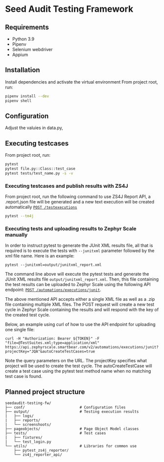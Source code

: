 # Seed Audit Testing Framework

## Requirements
* Python 3.9
* Pipenv
* Selenium webdriver
* Appium

## Installation
Install dependencies and activate the virtual environment
From project root, run:
```sh
pipenv install --dev
pipenv shell
```

## Configuration
Adjust the valuies in data.py, 

## Executing testcases
From project root, run:

```sh
pytest
pytest file.py::Class::test_case
pytest tests/test_name.py -s -v
```

### Executing testcases and publish results with ZS4J
From project root, run the following command to use ZS4J Report API, a .report.json file will be generated and a new text execution will be created automatically
[`POST /testexecutions`](https://support.smartbear.com/zephyr-scale-cloud/api-docs/#operation/createTestExecution)
```sh
pytest --tm4j
```

### Executing tests and uploading results to Zephyr Scale manually
In order to instruct pytest to generate the JUnit XML results file, all that is required is to execute the tests with `--junitxml` parameter followed by the xml file name. Here is an example:

```
pytest --junitxml=output/junitxml_report.xml
```

The command line above will execute the pytest tests and generate the JUnit XML results file `output/junitxml_report.xml`. Then, this file containing the test results can be uploaded to Zephyr Scale using the following API endpoint: [`POST /automations/executions/junit`](https://support.smartbear.com/zephyr-scale-cloud/api-docs/#operation/createJUnitExecutions).

The above mentioned API accepts either a single XML file as well as a .zip file containing multiple XML files. The POST request will create a new test cycle in Zephyr Scale containing the results and will respond with the key of the created test cycle.

Below, an example using curl of how to use the API endpoint for uploading one single file:

```
curl -H "Authorization: Bearer ${TOKEN}" -F "file=@TestSuites.xml;type=application/xml" https://api.zephyrscale.smartbear.com/v2/automations/executions/junit?projectKey="JQA"&autoCreateTestCases=true
```

Note the query parameters on the URL. The projectKey specifies what project will be used to create the test cycle. The autoCreateTestCase will create a test case using the pytest test method name when no matching test case is found.


## Planned project structure
```
seedaudit-testing-fw/
├── conf/                         # Configuration files
├── output/                       # Testing execution results
|   ├── logs/
|   ├── reports/
|   └── screenshoots/
├── pageobjects/                  # Page Object Model classes
├── tests/                        # Test cases
|   ├── fixtures/
|   └── test_login.py
└── utils/                        # Libraries for common use
    ├── pytest_zs4j_reporter/
    └── zs4j_reporter_api/

```